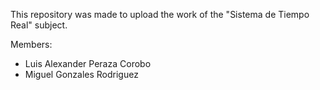 This repository was made to upload the work of the "Sistema de Tiempo Real" subject.

Members:

- Luis Alexander Peraza Corobo
- Miguel Gonzales Rodriguez
